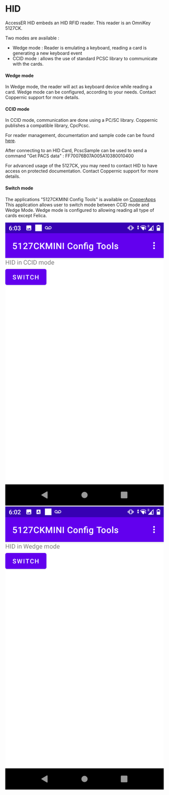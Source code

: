 HID
======

AccessER HID embeds an HID RFID reader.
This reader is an OmniKey 5127CK.

Two modes are available :
- Wedge mode : Reader is emulating a keyboard, reading a card is generating a new keyboard event
- CCID mode : allows the use of standard PCSC library to communicate with the cards.


#### Wedge mode

In Wedge mode, the reader will act as keyboard device while reading a card.
Wedge mode can be configured, according to your needs. Contact Coppernic support for more details.


#### CCID mode

In CCID mode, communication are done using a PC/SC library. Coppernic publishes a compatible library, CpcPcsc.

For reader management, documentation and sample code can be found [here](https://github.com/Coppernic/PcscSample).

After connecting to an HID Card, PcscSample can be used to send a command "Get PACS data" :
FF70076B07A005A10380010400

For advanced usage of the 5127CK, you may need to contact HID to have access on protected documentation. Contact Coppernic support for more details.

#### Switch mode

The applications "5127CKMINI Config Tools" is available on [CopperApps](docs/start/copperapps)
This application allows user to switch mode between CCID mode and Wedge Mode.
Wedge mode is configured to allowing reading all type of cards except Felica.

![](/img/hid/hid_ccid.png)
![](/img/hid/hid_wedge.png)

